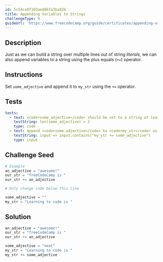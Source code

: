```yaml
---
id: 5c54ce0f103ae886fa3ba926
title: Appending Variables to Strings
challengeType: 9
guideUrl: 'https://www.freecodecamp.org/guide/certificates/appending-variables-to-strings'
---
```


## Description
<section id='description'>
Just as we can build a string over multiple lines out of string <dfn>literals</dfn>, we can also append variables to a string using the plus equals (<code>+=</code>) operator.
</section>

## Instructions
<section id='instructions'>
Set <code>some_adjective</code> and append it to <code>my_str</code> using the <code>+=</code> operator.
</section>

## Tests
<section id='tests'>

```yml
tests:
  - text: <code>some_adjective</code> should be set to a string at least 3 characters long
    testString: len(some_adjective) > 2
    type: code
  - text: Append <code>some_adjective</code> to <code>my_str</code> using the <code>+=</code> operator
    testString: input => input.contains("my_str += some_adjective")
    type: input
```

</section>

## Challenge Seed
<section id='challengeSeed'>

<div id='py-seed'>

```python
# Example
an_adjective = "awesome!"
our_str = "freeCodeCamp is "
our_str += an_adjective

# Only change code below this line

some_adjective = ""
my_str = "Learning to code is "

```

</div>


</section>

## Solution
<section id='solution'>


```python
an_adjective = "awesome!"
our_str = "freeCodeCamp is "
our_str += an_adjective

some_adjective = "neat"
my_str = "Learning to code is "
my_str += some_adjective
```

</section>
